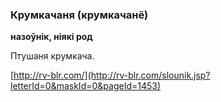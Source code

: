 ### Крумкачаня (крумкачанё)
**назоўнік, ніякі род**

Птушаня крумкача.

<a rel="author">[http://rv-blr.com/](http://rv-blr.com/slounik.jsp?letterId=0&maskId=0&pageId=1453)</a>
